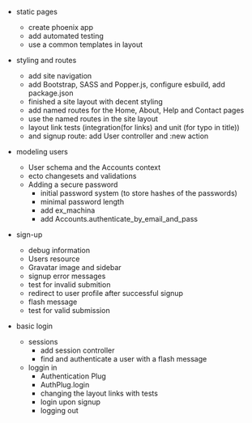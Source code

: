 - static pages
  - create phoenix app
  - add automated testing
  - use a common templates in layout

- styling and routes
  - add site navigation
  - add Bootstrap, SASS and Popper.js, configure esbuild, add package.json
  - finished a site layout with decent styling
  - add named routes for the Home, About, Help and Contact pages
  - use the named routes in the site layout
  - layout link tests (integration(for links) and unit (for typo in title))
  - and signup route: add User controller and :new action

- modeling users
  - User schema and the Accounts context
  - ecto changesets and validations
  - Adding a secure password
    - initial password system (to store hashes of the passwords)
    - minimal password length
    - add ex_machina
    - add Accounts.authenticate_by_email_and_pass

- sign-up
  - debug information
  - Users resource
  - Gravatar image and sidebar
  - signup error messages
  - test for invalid submition
  - redirect to user profile after successful signup
  - flash message
  - test for valid submission

- basic login
  - sessions
    - add session controller
    - find and authenticate a user with a flash message
  - loggin in
    - Authentication Plug
    - AuthPlug.login
    - changing the layout links with tests
    - login upon signup
    - logging out
